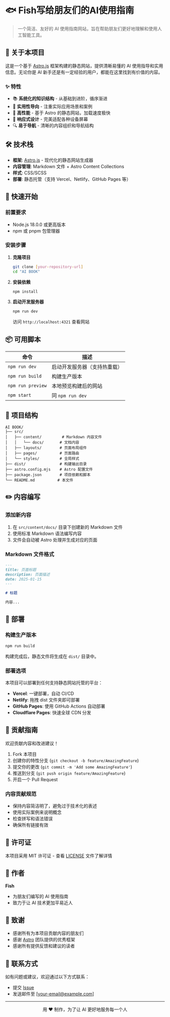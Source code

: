 # 🐟 Fish写给朋友们的AI使用指南

> 一个简洁、友好的 AI 使用指南网站，旨在帮助朋友们更好地理解和使用人工智能工具。

## 📖 关于本项目

这是一个基于 [Astro.js](https://astro.build/) 框架构建的静态网站，提供清晰易懂的 AI 使用指导和实用信息。无论你是 AI 新手还是有一定经验的用户，都能在这里找到有价值的内容。

### ✨ 特性

- 📚 **系统化的知识结构** - 从基础到进阶，循序渐进
- 🎯 **实用性导向** - 注重实际应用场景和案例
- 🚀 **高性能** - 基于 Astro 的静态网站，加载速度极快
- 📱 **响应式设计** - 完美适配各种设备屏幕
- 🔍 **易于导航** - 清晰的内容组织和导航结构

## 🛠️ 技术栈

- **框架**: [Astro.js](https://astro.build/) - 现代化的静态网站生成器
- **内容管理**: Markdown 文件 + Astro Content Collections
- **样式**: CSS/SCSS
- **部署**: 静态托管（支持 Vercel、Netlify、GitHub Pages 等）

## 🚀 快速开始

### 前置要求

- Node.js 18.0.0 或更高版本
- npm 或 pnpm 包管理器

### 安装步骤

1. **克隆项目**
   ```bash
   git clone [your-repository-url]
   cd "AI BOOK"
   ```

2. **安装依赖**
   ```bash
   npm install
   ```

3. **启动开发服务器**
   ```bash
   npm run dev
   ```
   
   访问 `http://localhost:4321` 查看网站

## 📦 可用脚本

| 命令 | 描述 |
| --- | --- |
| `npm run dev` | 启动开发服务器（支持热重载） |
| `npm run build` | 构建生产版本 |
| `npm run preview` | 本地预览构建后的网站 |
| `npm start` | 同 `npm run dev` |

## 📁 项目结构

```
AI BOOK/
├── src/
│   ├── content/         # Markdown 内容文件
│   │   └── docs/       # 文档内容
│   ├── layouts/        # 页面布局组件
│   ├── pages/          # 页面路由
│   └── styles/         # 全局样式
├── dist/               # 构建输出目录
├── astro.config.mjs    # Astro 配置文件
├── package.json        # 项目依赖和脚本
└── README.md          # 本文件
```

## ✏️ 内容编写

### 添加新内容

1. 在 `src/content/docs/` 目录下创建新的 Markdown 文件
2. 使用标准 Markdown 语法编写内容
3. 文件会自动被 Astro 处理并生成对应的页面

### Markdown 文件格式

```markdown
---
title: 页面标题
description: 页面描述
date: 2025-01-15
---

# 标题

内容...
```

## 🚢 部署

### 构建生产版本

```bash
npm run build
```

构建完成后，静态文件将生成在 `dist/` 目录中。

### 部署选项

本项目可以部署到任何支持静态网站托管的平台：

- **Vercel**: 一键部署，自动 CI/CD
- **Netlify**: 拖拽 dist 文件夹即可部署
- **GitHub Pages**: 使用 GitHub Actions 自动部署
- **Cloudflare Pages**: 快速全球 CDN 分发

## 🤝 贡献指南

欢迎贡献内容和改进建议！

1. Fork 本项目
2. 创建你的特性分支 (`git checkout -b feature/AmazingFeature`)
3. 提交你的更改 (`git commit -m 'Add some AmazingFeature'`)
4. 推送到分支 (`git push origin feature/AmazingFeature`)
5. 开启一个 Pull Request

### 内容贡献规范

- 保持内容简洁明了，避免过于技术化的表述
- 使用实际案例来说明概念
- 检查拼写和语法错误
- 确保所有链接有效

## 📄 许可证

本项目采用 MIT 许可证 - 查看 [LICENSE](LICENSE) 文件了解详情

## 👤 作者

**Fish**

- 为朋友们编写的 AI 使用指南
- 致力于让 AI 技术更加平易近人

## 🙏 致谢

- 感谢所有为本项目贡献内容的朋友们
- 感谢 [Astro](https://astro.build/) 团队提供的优秀框架
- 感谢所有提供反馈和建议的读者

## 📮 联系方式

如有问题或建议，欢迎通过以下方式联系：

- 提交 [Issue](../../issues)
- 发送邮件至 [your-email@example.com]

---

<p align="center">
  用 ❤️ 制作，为了让 AI 更好地服务每一个人
</p>